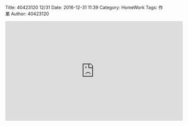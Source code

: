 Title: 40423120 12/31
Date: 2016-12-31 11:39
Category: HomeWork
Tags: 作業
Author: 40423120

<!-- PELICAN_END_SUMMARY -->

<iframe width="560" height="315" src="https://www.youtube.com/embed/4B1kb0FIPTY" frameborder="0" allowfullscreen></iframe>

